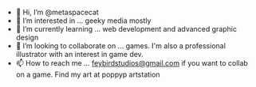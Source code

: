 - 👋 Hi, I’m @metaspacecat
- 👀 I’m interested in ... geeky media mostly
- 🌱 I’m currently learning ... web development and advanced graphic design 
- 💞️ I’m looking to collaborate on ... games. I'm also a professional illustrator with an interest in game dev. 
- 📫 How to reach me ... feybirdstudios@gmail.com if you want to collab on a game. Find my art at poppyp artstation

<!---
metaspacecat/metaspacecat is a ✨ special ✨ repository because its `README.md` (this file) appears on your GitHub profile.
You can click the Preview link to take a look at your changes.
--->
